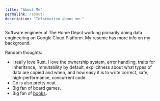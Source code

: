 ```yaml
---
title: "About Me"
permalink: /about/
description: "Information about me."
---
```


Software engineer at The Home Depot working primarily doing data engineering on Google Cloud Platform. My resume has more info on my background.

Random thoughts:
  * I really love Rust. I love the ownership system, error handling, traits for inheritance, immutability by default, explicitness about what types of data are copied and when, and how easy it is to write correct, safe, high-performance, concurrent code.
  * Go is also pretty neat.
  * Big fan of board games.
  * Big fan of [books](/reading_list/).

